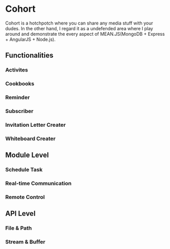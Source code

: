 # Cohort
Cohort is a hotchpotch where you can share any media stuff with your dudes. In the other hand, I regard it as a undefended area where I play around and demonstrate the every aspect of MEAN.JS(MongoDB + Express + AngularJS + Node.js).

## Functionalities

### Activites

### Cookbooks

### Reminder

### Subscriber

### Invitation Letter Creater

### Whiteboard Creater

## Module Level

### Schedule Task

### Real-time Communication

### Remote Control

## API Level

### File & Path

### Stream & Buffer
